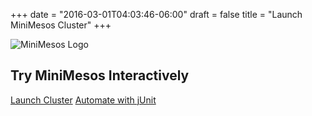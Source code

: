 +++
date = "2016-03-01T04:03:46-06:00"
draft = false
title = "Launch MiniMesos Cluster"
+++
<nav>
  <img src="/images/try-logo.png" alt="MiniMesos Logo" />
  <h1>Try MiniMesos Interactively</h1>
  <div class="right middle">
    <a href="/try/" class="active">Launch Cluster</a>
    <a href="/try/automate-with-junit">Automate with jUnit</a>
  </div>
</nav>
<div class="">
  <script src="//katacoda.com/embed.js"></script>
  <div id="katacoda-terminal" data-katacoda-id="minimesos/launch" data-katacoda-color="1a97eb" style="height: calc(100vh - 120px);"></div>
</div>
